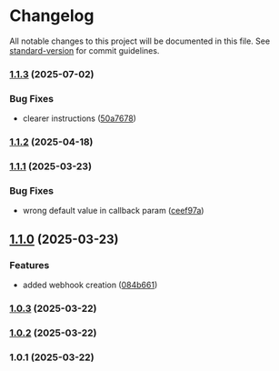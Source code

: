 # Changelog

All notable changes to this project will be documented in this file. See [standard-version](https://github.com/conventional-changelog/standard-version) for commit guidelines.

### [1.1.3](https://github.com/visitorquery/whmcs/compare/v1.1.2...v1.1.3) (2025-07-02)


### Bug Fixes

* clearer instructions ([50a7678](https://github.com/visitorquery/whmcs/commit/50a7678ab5f37f4fa59eb10d3b2bc5c5cad1d359))

### [1.1.2](https://github.com/visitorquery/whmcs/compare/v1.1.1...v1.1.2) (2025-04-18)

### [1.1.1](https://github.com/visitorquery/whmcs/compare/v1.1.0...v1.1.1) (2025-03-23)


### Bug Fixes

* wrong default value in callback param ([ceef97a](https://github.com/visitorquery/whmcs/commit/ceef97a978013cd91dfa5100cdc7b9830635a795))

## [1.1.0](https://github.com/visitorquery/whmcs/compare/v1.0.3...v1.1.0) (2025-03-23)


### Features

* added webhook creation ([084b661](https://github.com/visitorquery/whmcs/commit/084b661c9571476d1edc600474599369e62505d5))

### [1.0.3](https://github.com/visitorquery/whmcs/compare/v1.0.2...v1.0.3) (2025-03-22)

### [1.0.2](https://github.com/visitorquery/whmcs/compare/v1.0.1...v1.0.2) (2025-03-22)

### 1.0.1 (2025-03-22)
